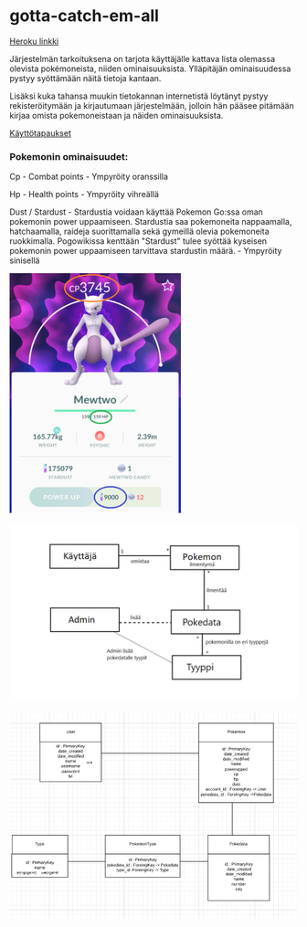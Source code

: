 # gotta-catch-em-all

[Heroku linkki](https://pogowiki.herokuapp.com/ "pogowiki")

Järjestelmän tarkoituksena on tarjota käyttäjälle kattava lista olemassa olevista pokémoneista, niiden ominaisuuksista. Ylläpitäjän ominaisuudessa pystyy syöttämään näitä tietoja kantaan.

Lisäksi kuka tahansa muukin tietokannan internetistä löytänyt pystyy rekisteröitymään ja kirjautumaan järjestelmään, jolloin hän pääsee pitämään kirjaa omista pokemoneistaan ja näiden ominaisuuksista.

[Käyttötapaukset](https://github.com/minkamanki/gotta-catch-em-all/blob/master/documentation/userStoryt.txt "Käyttötapaukset")

### Pokemonin ominaisuudet:

Cp - Combat points - Ympyröity oranssilla

Hp - Health points - Ympyröity vihreällä 

Dust / Stardust - Stardustia voidaan käyttää Pokemon Go:ssa oman pokemonin power uppaamiseen. Stardustia saa pokemoneita nappaamalla, hatchaamalla, raideja suorittamalla sekä gymeillä olevia pokemoneita ruokkimalla.
Pogowikissa kenttään "Stardust" tulee syöttää kyseisen pokemonin power uppaamiseen tarvittava stardustin määrä. - Ympyröity sinisellä

<img src="https://github.com/minkamanki/gotta-catch-em-all/blob/master/documentation/esimerkkipokemon.png" width="300">


![luokkakaavio](https://github.com/minkamanki/gotta-catch-em-all/blob/master/documentation/AlkuviikkojenLuokkakaavio.png)

![tietokantakaavio](https://github.com/minkamanki/gotta-catch-em-all/blob/master/documentation/Loppuviikkojentietokantakaavio.png)

